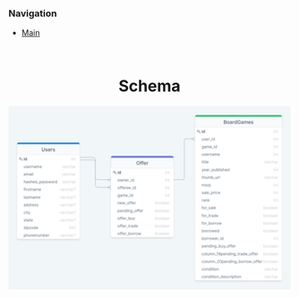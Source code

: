 ### Navigation
- [Main](../README.md)

<br />

<h1 align='center'>Schema</h1>
<p align='center'>
  <img src='../client/public/game-share-schema.png' alt='game-share-schema' />
</p>
